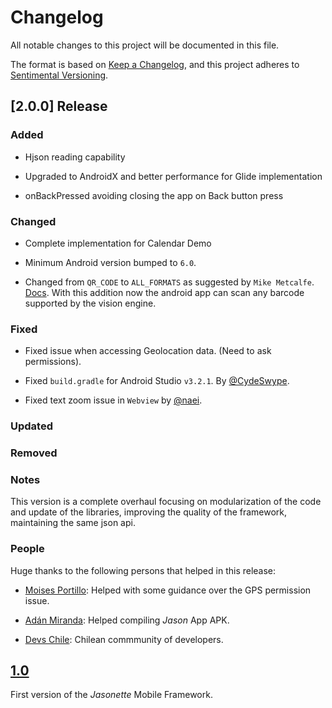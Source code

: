 # Changelog
All notable changes to this project will be documented in this file.

The format is based on [Keep a Changelog](https://keepachangelog.com/en/1.0.0/),
and this project adheres to [Sentimental Versioning](http://sentimentalversioning.org/).

## [2.0.0] Release



### Added

- Hjson reading capability 

- Upgraded to AndroidX and better performance for Glide implementation

- onBackPressed avoiding closing the app on Back button press

### Changed

- Complete implementation for Calendar Demo

- Minimum Android version bumped to `6.0`.

- Changed from `QR_CODE` to `ALL_FORMATS` as suggested by `Mike Metcalfe`. [Docs](https://developers.google.com/android/reference/com/google/android/gms/vision/barcode/Barcode.html#ALL_FORMATS). With this addition now the android app can scan any barcode supported by the vision engine.

### Fixed

- Fixed issue when accessing Geolocation data. (Need to ask permissions).

- Fixed `build.gradle` for Android Studio `v3.2.1`. By [@CydeSwype](https://github.com/Jasonette/JASONETTE-Android/commits?author=CydeSwype).

- Fixed text zoom issue in `Webview` by [@naei](https://github.com/naei).

### Updated

### Removed

### Notes

This version is a complete overhaul focusing on 
modularization of the code and update of the libraries, improving the quality of the framework, maintaining the same json api.

### People

Huge thanks to the following persons that helped in this release:

- [Moises Portillo](https://github.com/moizest89): Helped with some guidance over the GPS permission issue.

- [Adán Miranda](https://github.com/takakeiji): Helped compiling *Jason* App APK.

- [Devs Chile](https://devschile.cl): Chilean commmunity of developers.

## [1.0](https://github.com/jasonelle/jasonelle/releases/tag/v1.0)

First version of the *Jasonette* Mobile Framework.
